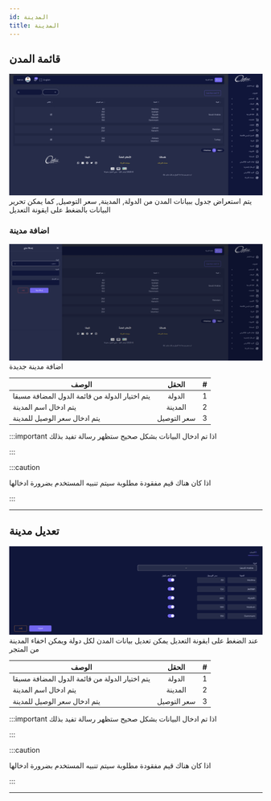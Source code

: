 ```yaml
---
id: المدينة
title: المدينة 
---
```

## قائمة المدن
<img src='../imgs/city1.png'/>
يتم استعراض جدول ببيانات المدن من الدولة, المدينة, سعر التوصيل, كما يمكن تحرير البيانات بالضغط على ايقونة التعديل


### اضافة مدينة
<img src='../imgs/cityadd.png'/>
اضافة مدينة جديدة


| الوصف                |  الحقل  |   # |
| -------------------- | :-----: | --: |
| يتم اختيار الدولة من قائمة الدول المضافة مسبقا | الدولة |   1 |
| يتم ادخال اسم المدينة | المدينة |   2 |
| يتم ادخال سعر الوصيل للمدينة | سعر التوصيل |   3 |

:::important
اذا تم ادخال البيانات بشكل صحيح ستظهر رسالة تفيد بذلك

:::

:::caution

اذا كان هناك قيم مفقودة مطلوبة سيتم تنبيه المستخدم بضرورة ادخالها

:::

---

## تعديل مدينة
<img src='../imgs/cityedit.png'/>
عند الضغط على ايقونة التعديل يمكن تعديل بيانات المدن لكل دولة ويمكن اخفاء المدينة من المتجر

| الوصف                |  الحقل  |   # |
| -------------------- | :-----: | --: |
| يتم اختيار الدولة من قائمة الدول المضافة مسبقا | الدولة |   1 |
| يتم ادخال اسم المدينة | المدينة |   2 |
| يتم ادخال سعر الوصيل للمدينة | سعر التوصيل |   3 |


:::important
اذا تم ادخال البيانات بشكل صحيح ستظهر رسالة تفيد بذلك

:::

:::caution

اذا كان هناك قيم مفقودة مطلوبة سيتم تنبيه المستخدم بضرورة ادخالها

:::

---